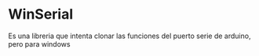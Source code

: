# WinSerial
Es una libreria que intenta clonar las funciones del puerto serie de arduino, pero para windows
